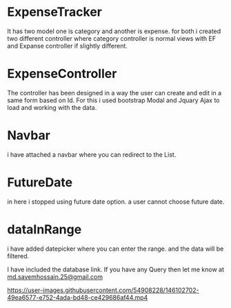 # ExpenseTracker
It has two model one is category and another is expense. for both i created two different controller where category controller is
normal views with EF and Expanse controller if slightly different. 

# ExpenseController
The controller has been designed in a way the user can create and edit in a same form based on Id.
For this i used bootstrap Modal and Jquary Ajax to load and working with the data.

# Navbar
i have attached a navbar where you can redirect to the List.

# FutureDate
in here i stopped using future date option. a user cannot choose future date.

# dataInRange
i have added datepicker where you can enter the range. and the data will be filtered.

I have included the database link. If you have any Query then let me know at md.sayemhossain.25@gmail.com


https://user-images.githubusercontent.com/54908228/146102702-49ea6577-e752-4ada-bd48-ce429686af44.mp4

